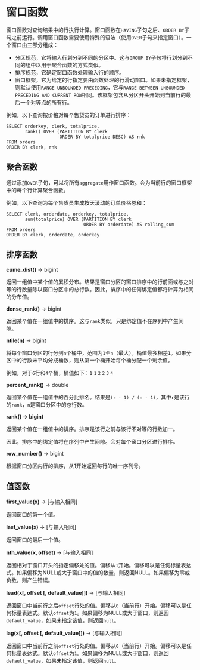 
# 窗口函数

窗口函数对查询结果中的行执行计算。窗口函数在`HAVING`子句之后、`ORDER BY`子句之前运行。调用窗口函数需要使用特殊的语法（使用`OVER`子句来指定窗口）。一个窗口由三部分组成：

- 分区规范，它将输入行划分到不同的分区中。这与`GROUP BY`子句将行划分到不同的组中以用于聚合函数的方式类似。
- 排序规范，它确定窗口函数处理输入行的顺序。
- 窗口框架，它为给定的行指定要由函数处理的行滑动窗口。如果未指定框架，则默认使用`RANGE UNBOUNDED PRECEDING`，它与`RANGE BETWEEN UNBOUNDED PRECEDING AND CURRENT ROW`相同。该框架包含从分区开头开始到当前行的最后一个对等点的所有行。

例如，以下查询按价格对每个售货员的订单进行排序：

    SELECT orderkey, clerk, totalprice,
           rank() OVER (PARTITION BY clerk
                        ORDER BY totalprice DESC) AS rnk
    FROM orders
    ORDER BY clerk, rnk

## 聚合函数

通过添加`OVER`子句，可以将所有`aggregate`用作窗口函数。会为当前行的窗口框架中的每个行计算聚合函数。

例如，以下查询为每个售货员生成按天滚动的订单价格总和：

    SELECT clerk, orderdate, orderkey, totalprice,
           sum(totalprice) OVER (PARTITION BY clerk
                                 ORDER BY orderdate) AS rolling_sum
    FROM orders
    ORDER BY clerk, orderdate, orderkey

## 排序函数

**cume\_dist()** -> bigint

返回一组值中某个值的累积分布。结果是窗口分区的窗口排序中的行前面或与之对等的行数量除以窗口分区中的总行数。因此，排序中的任何绑定值都将计算为相同的分布值。

**dense\_rank()** -> bigint

返回某个值在一组值中的排序。这与`rank`类似，只是绑定值不在序列中产生间隙。

**ntile(n)** -> bigint

将每个窗口分区的行分到`n`个桶中，范围为`1`至`n`（最大）。桶值最多相差`1`。如果分区中的行数未平均分成桶数，则从第一个桶开始每个桶分配一个剩余值。

例如，对于`6`行和`4`个桶，桶值如下：`1` `1` `2` `2` `3` `4`

**percent\_rank()** -> double

返回某个值在一组值中的百分比排名。结果是`(r - 1) / (n - 1)`，其中`r`是该行的`rank`，`n`是窗口分区中的总行数。

**rank() -> bigint**

返回某个值在一组值中的排序。排序是该行之前与该行不对等的行数加一。

因此，排序中的绑定值将在序列中产生间隙。会对每个窗口分区进行排序。

**row\_number()** -> bigint

根据窗口分区内行的排序，从1开始返回每行的唯一序列号。

## 值函数

**first\_value(x)** -> \[与输入相同]

返回窗口的第一个值。

**last\_value(x)** -> \[与输入相同]

返回窗口的最后一个值。

**nth\_value(x, offset)** -> \[与输入相同]

返回相对于窗口开头的指定偏移处的值。偏移从`1`开始。偏移可以是任何标量表达式。如果偏移为NULL或大于窗口中的值的数量，则返回NULL。如果偏移为零或负数，则产生错误。

**lead(x\[, offset \[, default\_value]])** -> \[与输入相同]

返回窗口中当前行之后`offset`行处的值。偏移从`0`（当前行）开始。偏移可以是任何标量表达式。默认`offset`为`1`。如果偏移为NULL或大于窗口，则返回`default_value`，如果未指定该值，则返回`null`。

**lag(x\[, offset \[, default\_value]])** -> \[与输入相同]

返回窗口中当前行之前`offset`行处的值。偏移从`0`（当前行）开始。偏移可以是任何标量表达式。默认`offset`为`1`。如果偏移为NULL或大于窗口，则返回`default_value`，如果未指定该值，则返回`null`。